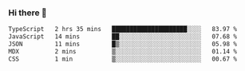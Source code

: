 ### Hi there 👋

<!--
**zhengis-alinur/zhengis-alinur** is a ✨ _special_ ✨ repository because its `README.md` (this file) appears on your GitHub profile.

Here are some ideas to get you started:

- 🔭 I’m currently working on ...
- 🌱 I’m currently learning ...
- 👯 I’m looking to collaborate on ...
- 🤔 I’m looking for help with ...
- 💬 Ask me about ...
- 📫 How to reach me: ...
- 😄 Pronouns: ...
- ⚡ Fun fact: ...
-->

<!--START_SECTION:waka-->

```txt
TypeScript   2 hrs 35 mins   █████████████████████░░░░   83.97 %
JavaScript   14 mins         ██░░░░░░░░░░░░░░░░░░░░░░░   07.68 %
JSON         11 mins         █▒░░░░░░░░░░░░░░░░░░░░░░░   05.98 %
MDX          2 mins          ▒░░░░░░░░░░░░░░░░░░░░░░░░   01.14 %
CSS          1 min           ▒░░░░░░░░░░░░░░░░░░░░░░░░   00.67 %
```

<!--END_SECTION:waka-->
